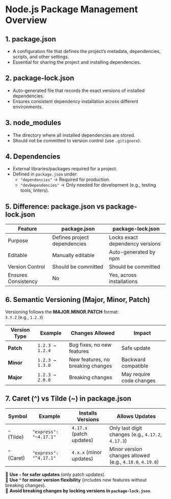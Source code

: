 # **Node.js Package Management Overview**

## **1. package.json**

- A configuration file that defines the project’s metadata, dependencies, scripts, and other settings.
- Essential for sharing the project and installing dependencies.

## **2. package-lock.json**

- Auto-generated file that records the exact versions of installed dependencies.
- Ensures consistent dependency installation across different environments.

## **3. node_modules**

- The directory where all installed dependencies are stored.
- Should not be committed to version control (use `.gitignore`).

## **4. Dependencies**

- External libraries/packages required for a project.
- Defined in `package.json` under:
  - `"dependencies"` → Required for production.
  - `"devDependencies"` → Only needed for development (e.g., testing tools, linters).

## **5. Difference: package.json vs package-lock.json**

| Feature             | package.json                 | package-lock.json               |
| ------------------- | ---------------------------- | ------------------------------- |
| Purpose             | Defines project dependencies | Locks exact dependency versions |
| Editable            | Manually editable            | Auto-generated by npm           |
| Version Control     | Should be committed          | Should be committed             |
| Ensures Consistency | No                           | Yes, across installations       |

## **6. Semantic Versioning (Major, Minor, Patch)**

Versioning follows the **MAJOR.MINOR.PATCH** format:  
`X.Y.Z` (e.g., `1.2.3`)

| Version Type | Example         | Changes Allowed                   | Impact                   |
| ------------ | --------------- | --------------------------------- | ------------------------ |
| **Patch**    | `1.2.3 → 1.2.4` | Bug fixes, no new features        | Safe update              |
| **Minor**    | `1.2.3 → 1.3.0` | New features, no breaking changes | Backward compatible      |
| **Major**    | `1.2.3 → 2.0.0` | Breaking changes                  | May require code changes |

## **7. Caret (^) vs Tilde (~) in package.json**

| Symbol      | Example                | Installs Versions        | Allows Updates                                           |
| ----------- | ---------------------- | ------------------------ | -------------------------------------------------------- |
| `~` (Tilde) | `"express": "~4.17.1"` | `4.17.x` (patch updates) | Only last digit changes (e.g., `4.17.2`, `4.17.3`)       |
| `^` (Caret) | `"express": "^4.17.1"` | `4.x.x` (minor updates)  | Minor version changes allowed (e.g., `4.18.0`, `4.19.0`) |

🔹 **Use `~` for safer updates** (only patch updates).  
🔹 **Use `^` for minor version flexibility** (includes new features without breaking changes).  
🔹 **Avoid breaking changes by locking versions in `package-lock.json`**.

